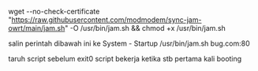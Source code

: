 wget --no-check-certificate "https://raw.githubusercontent.com/modmodem/sync-jam-owrt/main/jam.sh" -O /usr/bin/jam.sh && chmod +x /usr/bin/jam.sh

salin perintah dibawah ini ke System - Startup 
/usr/bin/jam.sh bug.com:80

taruh script sebelum exit0
script bekerja ketika stb pertama kali booting
